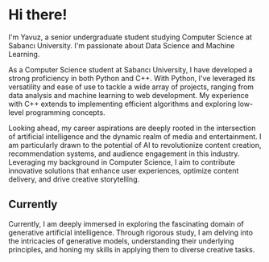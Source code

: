 # Hi there!

I'm Yavuz, a senior undergraduate student studying Computer Science at Sabancı University. I'm passionate about Data Science and Machine Learning.

As a Computer Science student at Sabancı University, I have developed a strong proficiency in both Python and C++. With Python, I've leveraged its versatility and ease of use to tackle a wide array of projects, ranging from data analysis and machine learning to web development. My experience with C++ extends to implementing efficient algorithms and exploring low-level programming concepts.

Looking ahead, my career aspirations are deeply rooted in the intersection of artificial intelligence and the dynamic realm of media and entertainment. I am particularly drawn to the potential of AI to revolutionize content creation, recommendation systems, and audience engagement in this industry. Leveraging my background in Computer Science, I aim to contribute innovative solutions that enhance user experiences, optimize content delivery, and drive creative storytelling. 

## Currently

Currently, I am deeply immersed in exploring the fascinating domain of generative artificial intelligence. Through rigorous study, I am delving into the intricacies of generative models, understanding their underlying principles, and honing my skills in applying them to diverse creative tasks. 

<!--
**yavuzlule/yavuzlule** is a ✨ _special_ ✨ repository because its `README.md` (this file) appears on your GitHub profile.

Here are some ideas to get you started:

- 🔭 I’m currently working on ...
- 🌱 I’m currently learning ...
- 👯 I’m looking to collaborate on ...
- 🤔 I’m looking for help with ...
- 💬 Ask me about ...
- 📫 How to reach me: ...
- 😄 Pronouns: ...
- ⚡ Fun fact: ...
-->
